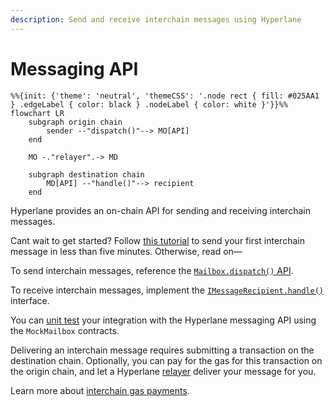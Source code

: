 ```yaml
---
description: Send and receive interchain messages using Hyperlane
---
```


# Messaging API

```mermaid
%%{init: {'theme': 'neutral', 'themeCSS': '.node rect { fill: #025AA1 } .edgeLabel { color: black } .nodeLabel { color: white }'}}%%
flowchart LR
	subgraph origin chain
		sender --"dispatch()"--> MO[API]
	end

	MO -."relayer".-> MD

	subgraph destination chain
		MD[API] --"handle()"--> recipient
	end
```

Hyperlane provides an on-chain API for sending and receiving interchain messages.

Cant wait to get started? Follow [this tutorial](../../build-with-hyperlane/quickstarts/quickstart-tutorial.md) to send your first interchain message in less than five minutes. Otherwise, read on—

To send interchain messages, reference the [`Mailbox.dispatch()` API](send.md).

To receive interchain messages, implement the [`IMessageRecipient.handle()`](receive.md) interface.

You can [unit test](../../build-with-hyperlane/guides/developers/unit-testing.md) your integration with the Hyperlane messaging API using the `MockMailbox`  contracts.

Delivering an interchain message requires submitting a transaction on the destination chain. Optionally, you can pay for the gas for this transaction on the origin chain, and let a Hyperlane [relayer](../../protocol-reference/agents/relayer.md) deliver your message for you.

Learn more about [interchain gas payments](broken-reference).

